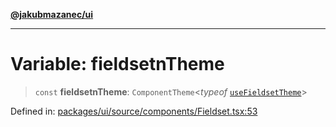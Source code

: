 [**@jakubmazanec/ui**](../README.md)

---

# Variable: fieldsetnTheme

> `const` **fieldsetnTheme**: `ComponentTheme`\<_typeof_ [`useFieldsetTheme`](useFieldsetTheme.md)\>

Defined in:
[packages/ui/source/components/Fieldset.tsx:53](https://github.com/jakubmazanec/tools/blob/6fe16df773d5da14c29261ea934e72b3f99fabb7/packages/ui/source/components/Fieldset.tsx#L53)
